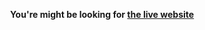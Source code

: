 <div align="center">

**You're might be looking for [the live website]**

</div>

[the live website]: https://runs-on.github.io/

